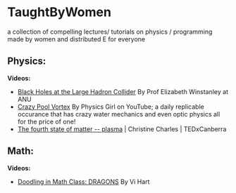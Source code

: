 # TaughtByWomen
a collection of compelling lectures/ tutorials on physics / programming made by women and distributed E for everyone 

## Physics:
**Videos:**
- [Black Holes at the Large Hadron Collider][] By Prof Elizabeth Winstanley at ANU
- [Crazy Pool Vortex][] By Physics Girl on YouTube; a daily replicable occurance that has crazy water mechanics and even optic physics all for the price of one!
- [The fourth state of matter -- plasma][] | Christine Charles | TEDxCanberra

## Math:
**Videos:**
- [Doodling in Math Class: DRAGONS][] By Vi Hart

[Black Holes at the Large Hadron Collider]: https://www.youtube.com/watch?v=IULjmY7ZqFM
[Crazy Pool Vortex]: https://www.youtube.com/watch?v=pnbJEg9r1o8
[The fourth state of matter -- plasma]: https://www.youtube.com/watch?v=n-17xqfF4FU
[Doodling in Math Class: DRAGONS]: https://www.youtube.com/watch?v=EdyociU35u8
